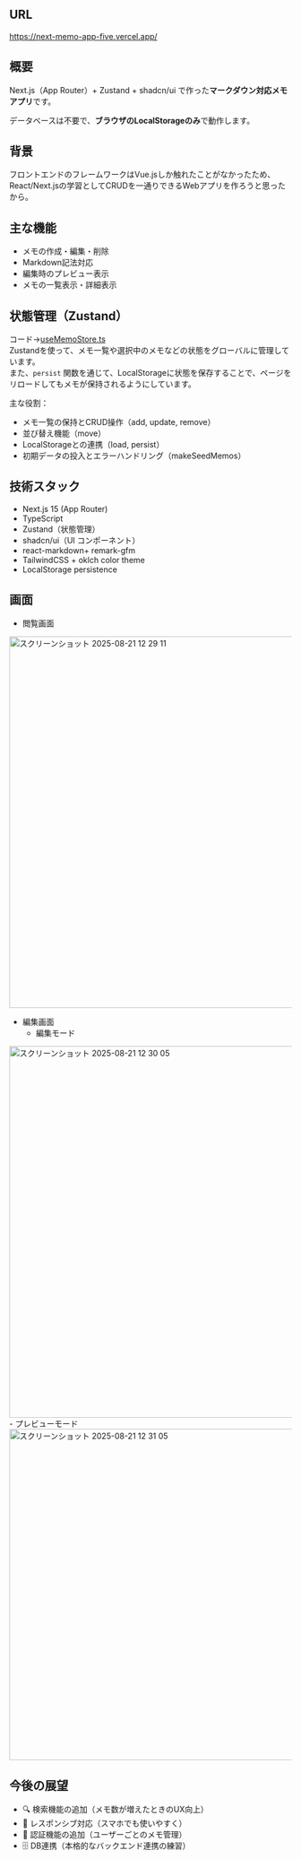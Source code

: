 ## URL
https://next-memo-app-five.vercel.app/

## 概要
Next.js（App Router）+ Zustand + shadcn/ui で作った**マークダウン対応メモアプリ**です。

データベースは不要で、**ブラウザのLocalStorageのみ**で動作します。

## 背景
フロントエンドのフレームワークはVue.jsしか触れたことがなかったため、  
React/Next.jsの学習としてCRUDを一通りできるWebアプリを作ろうと思ったから。

## 主な機能
- メモの作成・編集・削除
- Markdown記法対応
- 編集時のプレビュー表示
- メモの一覧表示・詳細表示

## 状態管理（Zustand）
コード→[useMemoStore.ts](https://github.com/misato729/Next-MemoApp/blob/main/src/hooks/useMemoStore.ts)  
Zustandを使って、メモ一覧や選択中のメモなどの状態をグローバルに管理しています。  
また、`persist` 関数を通じて、LocalStorageに状態を保存することで、ページをリロードしてもメモが保持されるようにしています。

主な役割：
- メモ一覧の保持とCRUD操作（add, update, remove）
- 並び替え機能（move）
- LocalStorageとの連携（load, persist）
- 初期データの投入とエラーハンドリング（makeSeedMemos）

## 技術スタック

 - Next.js 15 (App Router)
 - TypeScript
 - Zustand（状態管理）
 - shadcn/ui（UI コンポーネント）
 - react-markdown+ remark-gfm
 - TailwindCSS + oklch color theme
 - LocalStorage persistence

## 画面
- 閲覧画面
<img width="1440" height="663" alt="スクリーンショット 2025-08-21 12 29 11" src="https://github.com/user-attachments/assets/00122585-3c38-4808-9a83-829805d98e43" />

- 編集画面
  - 編集モード
<img width="1440" height="663" alt="スクリーンショット 2025-08-21 12 30 05" src="https://github.com/user-attachments/assets/4020a667-e871-493a-9756-8040208eda03" />
  - プレビューモード
<img width="1440" height="591" alt="スクリーンショット 2025-08-21 12 31 05" src="https://github.com/user-attachments/assets/818ff5bb-ada5-418d-abb3-ac96e750bea3" />


## 今後の展望
- 🔍 検索機能の追加（メモ数が増えたときのUX向上）
- 📱 レスポンシブ対応（スマホでも使いやすく）
- 🔐 認証機能の追加（ユーザーごとのメモ管理）
- 🗄️ DB連携（本格的なバックエンド連携の練習）

